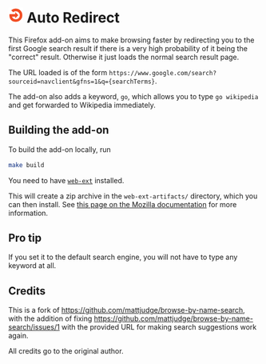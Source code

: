 # <img src="src/icon.svg" width="30" height="30"> Auto Redirect

This Firefox add-on aims to make browsing faster by redirecting you to the
first Google search result if there is a very high probability of it being the
"correct" result. Otherwise it just loads the normal search result page.

The URL loaded is of the form `https://www.google.com/search?sourceid=navclient&gfns=1&q={searchTerms}`.

The add-on also adds a keyword, `go`, which allows you to type `go wikipedia`
and get forwarded to Wikipedia immediately.

## Building the add-on

To build the add-on locally, run

```sh
make build
```

You need to have [`web-ext`] installed.

This will create a zip archive in the `web-ext-artifacts/` directory, which you can then
install. See [this page on the Mozilla
documentation][docs]
for more information.

## Pro tip

If you set it to the default search engine, you will not have to
type any keyword at all.

## Credits

This is a fork of https://github.com/mattjudge/browse-by-name-search, with the
addition of fixing https://github.com/mattjudge/browse-by-name-search/issues/1
with the provided URL for making search suggestions work again.

All credits go to the original author.

[docs]: https://extensionworkshop.com/documentation/publish/package-your-extension/
[`web-ext`]: https://extensionworkshop.com/documentation/develop/web-ext-command-reference
